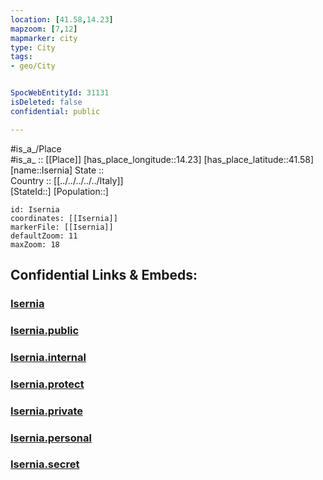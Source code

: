 ```yaml
---
location: [41.58,14.23] 
mapzoom: [7,12] 
mapmarker: city 
type: City
tags:
- geo/City


SpocWebEntityId: 31131
isDeleted: false
confidential: public

---
```

#is_a_/Place  
#is_a_ :: [[Place]] 
[has_place_longitude::14.23] 
[has_place_latitude::41.58] 
[name::Isernia] 
State ::  
Country :: [[../../../../../Italy]]  
[StateId::] 
[Population::] 



```leaflet
id: Isernia
coordinates: [[Isernia]] 
markerFile: [[Isernia]] 
defaultZoom: 11 
maxZoom: 18
```


## Confidential Links & Embeds: 

### [Isernia](/_Standards/Earth/Continent/Europe/Europe~South/Italy/regions~Italy/Molise/Isernia.Province/City/Isernia.md) 

### [Isernia.public](/_public/Earth/Continent/Europe/Europe~South/Italy/regions~Italy/Molise/Isernia.Province/City/Isernia.public.md) 

### [Isernia.internal](/_internal/Earth/Continent/Europe/Europe~South/Italy/regions~Italy/Molise/Isernia.Province/City/Isernia.internal.md) 

### [Isernia.protect](/_protect/Earth/Continent/Europe/Europe~South/Italy/regions~Italy/Molise/Isernia.Province/City/Isernia.protect.md) 

### [Isernia.private](/_private/Earth/Continent/Europe/Europe~South/Italy/regions~Italy/Molise/Isernia.Province/City/Isernia.private.md) 

### [Isernia.personal](/_personal/Earth/Continent/Europe/Europe~South/Italy/regions~Italy/Molise/Isernia.Province/City/Isernia.personal.md) 

### [Isernia.secret](/_secret/Earth/Continent/Europe/Europe~South/Italy/regions~Italy/Molise/Isernia.Province/City/Isernia.secret.md)

